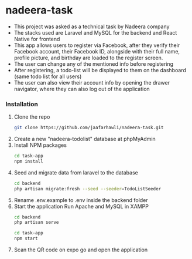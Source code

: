 # nadeera-task

* This project was asked as a technical task by Nadeera company
* The stacks used are Laravel and MySQL for the backend and React Native for frontend
* This app allows users to register via Facebook, after they verify their Facebook account, their Facebook ID, alongside with their full name, profile picture, and birthday 
are loaded to the register screen. 
* The user can change any of the mentioned info before registering
* After registering, a todo-list will be displayed to them on the dashboard (same todo list for all users)
* The user can also view their account info by opening the drawer navigator, where they can also log out of the application


### Installation

1. Clone the repo
   ```sh
   git clone https://github.com/jaafarhawli/nadeera-task.git
   ```
2. Create a new "nadeera-todolist" database at phpMyAdmin
3. Install NPM packages
   ```sh
   cd task-app
   npm install
   ```
4. Seed and migrate data from laravel to the database
   ```sh
   cd backend
   php artisan migrate:fresh --seed --seeder=TodoListSeeder
   ```
5. Rename .env.example to .env inside the backend folder
6. Start the application
   Run Apache and MySQL in XAMPP
   ```sh
   cd backend
   php artisan serve
   ```
   ```sh
   cd task-app
   npm start
   ```
7. Scan the QR code on expo go and open the application

